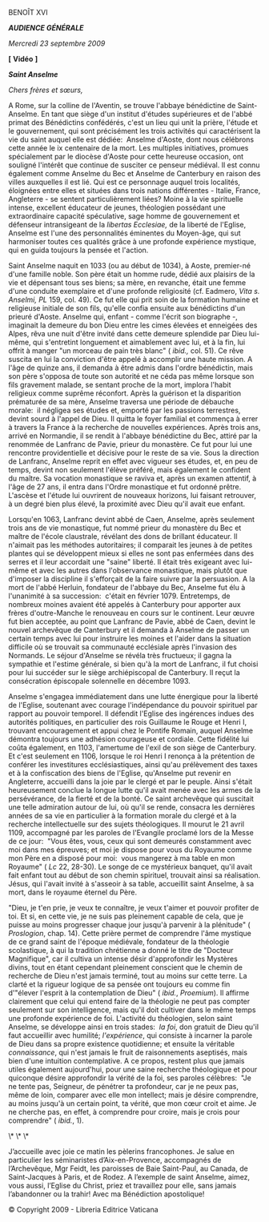 BENOÎT XVI

***AUDIENCE GÉNÉRALE***

*Mercredi 23 septembre 2009*

**\[** **Vidéo** **\]**

***Saint Anselme***

*Chers frères et sœurs,*

A Rome, sur la colline de l'Aventin, se trouve l'abbaye bénédictine de Saint-Anselme. En tant que siège d'un institut d'études supérieures et de l'abbé primat des Bénédictins confédérés, c'est un lieu qui unit la prière, l'étude et le gouvernement, qui sont précisément les trois activités qui caractérisent la vie du saint auquel elle est dédiée:  Anselme d'Aoste, dont nous célébrons cette année le ix centenaire de la mort. Les multiples initiatives, promues spécialement par le diocèse d'Aoste pour cette heureuse occasion, ont souligné l'intérêt que continue de susciter ce penseur médiéval. Il est connu également comme Anselme du Bec et Anselme de Canterbury en raison des villes auxquelles il est lié. Qui est ce personnage auquel trois localités, éloignées entre elles et situées dans trois nations différentes - Italie, France, Angleterre - se sentent particulièrement liées? Moine à la vie spirituelle intense, excellent éducateur de jeunes, théologien possédant une extraordinaire capacité spéculative, sage homme de gouvernement et défenseur intransigeant de la *libertas Ecclesiae,* de la liberté de l'Eglise, Anselme est l'une des personnalités éminentes du Moyen-âge, qui sut harmoniser toutes ces qualités grâce à une profonde expérience mystique, qui en guida toujours la pensée et l'action.

Saint Anselme naquit en 1033 (ou au début de 1034), à Aoste, premier-né d'une famille noble. Son père était un homme rude, dédié aux plaisirs de la vie et dépensant tous ses biens; sa mère, en revanche, était une femme d'une conduite exemplaire et d'une profonde religiosité (cf. Eadmero, *Vita s. Anselmi, PL* 159, col. 49). Ce fut elle qui prit soin de la formation humaine et religieuse initiale de son fils, qu'elle confia ensuite aux bénédictins d'un prieuré d'Aoste. Anselme qui, enfant - comme l'écrit son biographe -, imaginait la demeure du bon Dieu entre les cimes élevées et enneigées des Alpes, rêva une nuit d'être invité dans cette demeure splendide par Dieu lui-même, qui s'entretint longuement et aimablement avec lui, et à la fin, lui offrit à manger "un morceau de pain très blanc" ( *ibid.,* col. 51). Ce rêve suscita en lui la conviction d'être appelé à accomplir une haute mission. A l'âge de quinze ans, il demanda à être admis dans l'ordre bénédictin, mais son père s'opposa de toute son autorité et ne céda pas même lorsque son fils gravement malade, se sentant proche de la mort, implora l'habit religieux comme suprême réconfort. Après la guérison et la disparition prématurée de sa mère, Anselme traversa une période de débauche morale:  il négligea ses études et, emporté par les passions terrestres, devint sourd à l'appel de Dieu. Il quitta le foyer familial et commença à errer à travers la France à la recherche de nouvelles expériences. Après trois ans, arrivé en Normandie, il se rendit à l'abbaye bénédictine du Bec, attiré par la renommée de Lanfranc de Pavie, prieur du monastère. Ce fut pour lui une rencontre providentielle et décisive pour le reste de sa vie. Sous la direction de Lanfranc, Anselme reprit en effet avec vigueur ses études, et, en peu de temps, devint non seulement l'élève préféré, mais également le confident du maître. Sa vocation monastique se raviva et, après un examen attentif, à l'âge de 27 ans, il entra dans l'Ordre monastique et fut ordonné prêtre. L'ascèse et l'étude lui ouvrirent de nouveaux horizons, lui faisant retrouver, à un degré bien plus élevé, la proximité avec Dieu qu'il avait eue enfant.

Lorsqu'en 1063, Lanfranc devint abbé de Caen, Anselme, après seulement trois ans de vie monastique, fut nommé prieur du monastère du Bec et maître de l'école claustrale, révélant des dons de brillant éducateur. Il n'aimait pas les méthodes autoritaires; il comparait les jeunes à de petites plantes qui se développent mieux si elles ne sont pas enfermées dans des serres et il leur accordait une "saine" liberté. Il était très exigeant avec lui-même et avec les autres dans l'observance monastique, mais plutôt que d'imposer la discipline il s'efforçait de la faire suivre par la persuasion. A la mort de l'abbé Herluin, fondateur de l'abbaye du Bec, Anselme fut élu à l'unanimité à sa succession:  c'était en février 1079. Entretemps, de nombreux moines avaient été appelés à Canterbury pour apporter aux frères d'outre-Manche le renouveau en cours sur le continent. Leur œuvre fut bien acceptée, au point que Lanfranc de Pavie, abbé de Caen, devint le nouvel archevêque de Canterbury et il demanda à Anselme de passer un certain temps avec lui pour instruire les moines et l'aider dans la situation difficile où se trouvait sa communauté ecclésiale après l'invasion des Normands. Le séjour d'Anselme se révéla très fructueux; il gagna la sympathie et l'estime générale, si bien qu'à la mort de Lanfranc, il fut choisi pour lui succéder sur le siège archiépiscopal de Canterbury. Il reçut la consécration épiscopale solennelle en décembre 1093.

Anselme s'engagea immédiatement dans une lutte énergique pour la liberté de l'Eglise, soutenant avec courage l'indépendance du pouvoir spirituel par rapport au pouvoir temporel. Il défendit l'Eglise des ingérences indues des autorités politiques, en particulier des rois Guillaume le Rouge et Henri I, trouvant encouragement et appui chez le Pontife Romain, auquel Anselme démontra toujours une adhésion courageuse et cordiale. Cette fidélité lui coûta également, en 1103, l'amertume de l'exil de son siège de Canterbury. Et c'est seulement en 1106, lorsque le roi Henri I renonça à la prétention de conférer les investitures ecclésiastiques, ainsi qu'au prélèvement des taxes et à la confiscation des biens de l'Eglise, qu'Anselme put revenir en Angleterre, accueilli dans la joie par le clergé et par le peuple. Ainsi s'était heureusement conclue la longue lutte qu'il avait menée avec les armes de la persévérance, de la fierté et de la bonté. Ce saint archevêque qui suscitait une telle admiration autour de lui, où qu'il se rende, consacra les dernières années de sa vie en particulier à la formation morale du clergé et à la recherche intellectuelle sur des sujets théologiques. Il mourut le 21 avril 1109, accompagné par les paroles de l'Evangile proclamé lors de la Messe de ce jour:  "Vous êtes, vous, ceux qui sont demeurés constamment avec moi dans mes épreuves; et moi je dispose pour vous du Royaume comme mon Père en a disposé pour moi:  vous mangerez à ma table en mon Royaume" ( *Lc* 22, 28-30). Le songe de ce mystérieux banquet, qu'il avait fait enfant tout au début de son chemin spirituel, trouvait ainsi sa réalisation. Jésus, qui l'avait invité à s'asseoir à sa table, accueillit saint Anselme, à sa mort, dans le royaume éternel du Père.

"Dieu, je t'en prie, je veux te connaître, je veux t'aimer et pouvoir profiter de toi. Et si, en cette vie, je ne suis pas pleinement capable de cela, que je puisse au moins progresser chaque jour jusqu'à parvenir à la plénitude" ( *Proslogion*, chap. 14). Cette prière permet de comprendre l'âme mystique de ce grand saint de l'époque médiévale, fondateur de la théologie scolastique, à qui la tradition chrétienne a donné le titre de "Docteur Magnifique", car il cultiva un intense désir d'approfondir les Mystères divins, tout en étant cependant pleinement conscient que le chemin de recherche de Dieu n'est jamais terminé, tout au moins sur cette terre. La clarté et la rigueur logique de sa pensée ont toujours eu comme fin d'"élever l'esprit à la contemplation de Dieu" ( *ibid.*, *Proemium*). Il affirme clairement que celui qui entend faire de la théologie ne peut pas compter seulement sur son intelligence, mais qu'il doit cultiver dans le même temps une profonde expérience de foi. L'activité du théologien, selon saint Anselme, se développe ainsi en trois stades:  *la foi*, don gratuit de Dieu qu'il faut accueillir avec humilité; *l'expérience*, qui consiste à incarner la parole de Dieu dans sa propre existence quotidienne; et ensuite la véritable *connaissance*, qui n'est jamais le fruit de raisonnements aseptisés, mais bien d'une intuition contemplative. A ce propos, restent plus que jamais utiles également aujourd'hui, pour une saine recherche théologique et pour quiconque désire approfondir la vérité de la foi, ses paroles célèbres:  "Je ne tente pas, Seigneur, de pénétrer ta profondeur, car je ne peux pas, même de loin, comparer avec elle mon intellect; mais je désire comprendre, au moins jusqu'à un certain point, ta vérité, que mon cœur croit et aime. Je ne cherche pas, en effet, à comprendre pour croire, mais je crois pour comprendre" ( *ibid.*, 1).

\\* \\* \\*

J’accueille avec joie ce matin les pèlerins francophones. Je salue en particulier les séminaristes d’Aix-en-Provence, accompagnés de l’Archevêque, Mgr Feidt, les paroisses de Baie Saint-Paul, au Canada, de Saint-Jacques à Paris, et de Rodez. A l’exemple de saint Anselme, aimez, vous aussi, l’Eglise du Christ, priez et travaillez pour elle, sans jamais l’abandonner ou la trahir! Avec ma Bénédiction apostolique!

© Copyright 2009 - Libreria Editrice Vaticana